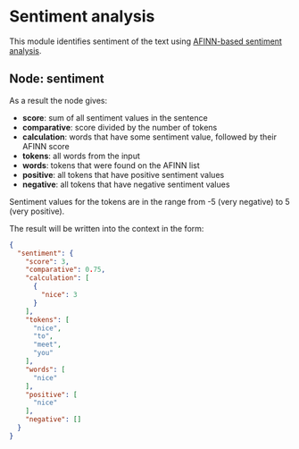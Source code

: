 # Sentiment analysis

This module identifies sentiment of the text using [AFINN-based sentiment analysis](https://github.com/thisandagain/sentiment).

## Node: sentiment

As a result the node gives:
- **score**: sum of all sentiment values in the sentence 
- **comparative**: score divided by the number of tokens
- **calculation**: words that have some sentiment value, followed by their AFINN score
- **tokens**: all words from the input
- **words**: tokens that were found on the AFINN list
- **positive**: all tokens that have positive sentiment values
- **negative**: all tokens that have negative sentiment values

Sentiment values for the tokens are in the range from -5 (very negative) to 5 (very positive).

The result will be written into the context in the form:

```json
{
  "sentiment": {
    "score": 3,
    "comparative": 0.75,
    "calculation": [
      {
        "nice": 3
      }
    ],
    "tokens": [
      "nice",
      "to",
      "meet",
      "you"
    ],
    "words": [
      "nice"
    ],
    "positive": [
      "nice"
    ],
    "negative": []
  }
}
```